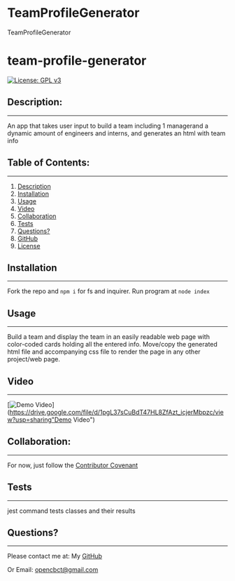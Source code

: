 # TeamProfileGenerator
TeamProfileGenerator
# team-profile-generator
  [![License: GPL v3](https://img.shields.io/badge/License-GPLv3-blue.svg)](https://www.gnu.org/licenses/gpl-3.0)

  ## Description:
  ___
  An app that takes user input to build a team including 1 managerand a dynamic amount of engineers and interns, and generates an html with team info

  ## Table of Contents:
  ___
  1) [Description](#description)
  2) [Installation](#installation)
  3) [Usage](#usage)
  4) [Video](#video)
  5) [Collaboration](#collaboration)
  6) [Tests](#tests)
  7) [Questions?](#questions?)
  8) [GitHub](#gitHub)
  9) [License](#license)

  ## Installation
  ___
  Fork the repo and ``` npm i ``` for fs and inquirer. Run program at ``` node index ```

  ## Usage
  ___
  Build a team and display the team in an easily readable web page with color-coded cards holding all the entered info. Move/copy the generated html file and accompanying css file to render the page in any other project/web page.


  ## Video
  ___
  [![Demo Video](./assets/images/team-profile-generator-image.png)](https://drive.google.com/file/d/1pgL37sCuBdT47HL8ZfAzt_icjerMbpzc/view?usp=sharing"Demo Video")

  ## Collaboration:
  ___
  For now, just follow the [Contributor Covenant](https://www.contributor-covenant.org/)

  ## Tests
  ___
  jest command tests classes and their results

  ## Questions?
  ___
  Please contact me at:
  My [GitHub](https://github.com/opencbct)
  
  Or Email:
  <opencbct@gmail.com>

  